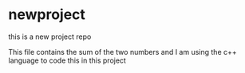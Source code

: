 # newproject
this is a new project repo

This file contains the sum of the two numbers and I am using the c++ language to code this in this project
